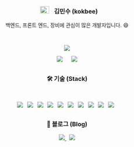 <h3 align="center">
    <img 
         src="https://github.com/kokbee/kokbee.github.io/blob/dev/themes-bak/images/Kokbee.png" 
         width="25px" height="20px" style="margin-left : 10px; margin-right : 10px;"/>
    <b> 김민수 (kokbee)</b> 
</h3>
<p align="center">
    백엔드, 프론트 엔드, 장비에 관심이 많은 개발자입니다. 😄
</p>
<br />
<p align='center'>
  <a href="https://github.com/anuraghazra/github-readme-stats">
    <img src="https://github-readme-stats.vercel.app/api?username=kokbee&bg_color=15,FC7A00,FCE100&title_color=fff&text_color=fff&locale=kr&custom_title=김민수(kokbee)의%20Github%20통계"/>
  </a>
</p>
<p align="center">
    <img 
        src="https://hits.seeyoufarm.com/api/count/incr/badge.svg?url=https%3A%2F%2Fgithub.com%2Fkokbee"
        style="height : auto; margin-left : 10px; margin-right : 10px;"/>
    <img 
        src="https://img.shields.io/github/followers/kokbee?label=kokbee%20Followers&style=social"
        style="height : auto; margin-left : 10px; margin-right : 10px;"/>
</p>


##
<h3 align="center"><b>🛠 기술 (Stack)</b></h3>
</br>
<p align="center">
    <img src="https://img.shields.io/badge/HTML5-E34F26?style=flat-square&logo=HTML5&logoColor=white"/> &nbsp
    <img src="https://img.shields.io/badge/CSS3-1572B6?style=flat-square&logo=CSS3&logoColor=white"/> &nbsp
    <img src="https://img.shields.io/badge/JavaScript-F7DF1E?style=flat-square&logo=JavaScript&logoColor=white"/> &nbsp
    <img src="https://img.shields.io/badge/MongoDB-47A248?style=flat-square&logo=MongoDB&logoColor=white"/> &nbsp 
    <img src="https://img.shields.io/badge/MySQL-4479A1?style=flat-square&logo=MySQL&logoColor=white"/> &nbsp 
    <img src="https://img.shields.io/badge/c++-00599C?style=flat-square&logo=c%2B%2B&logoColor=white"/> &nbsp
    <img src="https://img.shields.io/badge/Python-00599C?style=flat-square&logo=Python&logoColor=white"/> &nbsp
    <img src="https://img.shields.io/badge/Go-00599C?style=flat-square&logo=Go&logoColor=white"/> &nbsp
    <img src="https://img.shields.io/badge/Node.js-339933?style=flat-square&logo=Node.js&logoColor=white"/> &nbsp
    <img src="https://img.shields.io/badge/React.js-61DAFB?style=flat-square&logo=React&logoColor=white"/> &nbsp
</p>


##
<h3 align="center"><b>🌱 블로그 (Blog) </b></h3>
<p align="center">
<a href="https://kokbee.github.io/">
    <img src="https://img.shields.io/badge/Github.io-000000?style=flat-square&logo=Noun+Project&logoColor=white"/>
</a>&nbsp
<a href="https://www.notion.so/Hivebin-3f7f92558c9343c986fe21138cb050ef">
    <img src="https://img.shields.io/badge/Notion-000000?style=flat-square&logo=Notion&logoColor=white"/>
</a>
</p>
